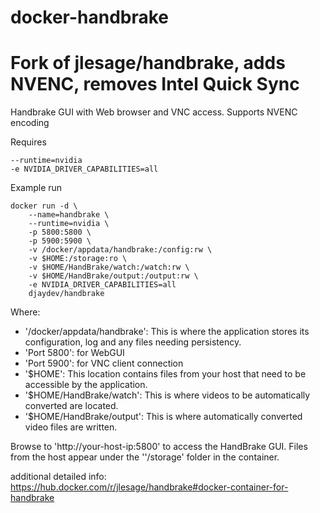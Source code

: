 # docker-handbrake

# Fork of jlesage/handbrake, adds NVENC, removes Intel Quick Sync

Handbrake GUI with Web browser and VNC access. Supports NVENC encoding

Requires
```
--runtime=nvidia
-e NVIDIA_DRIVER_CAPABILITIES=all
```
Example run
```
docker run -d \
    --name=handbrake \
    --runtime=nvidia \
    -p 5800:5800 \
    -p 5900:5900 \
    -v /docker/appdata/handbrake:/config:rw \
    -v $HOME:/storage:ro \
    -v $HOME/HandBrake/watch:/watch:rw \
    -v $HOME/HandBrake/output:/output:rw \
    -e NVIDIA_DRIVER_CAPABILITIES=all
    djaydev/handbrake
```
Where:

- '/docker/appdata/handbrake': This is where the application stores its configuration, log and any files needing persistency.
- 'Port 5800': for WebGUI
- 'Port 5900': for VNC client connection
- '$HOME': This location contains files from your host that need to be accessible by the application.
- '$HOME/HandBrake/watch': This is where videos to be automatically converted are located.
- '$HOME/HandBrake/output': This is where automatically converted video files are written.

Browse to 'http://your-host-ip:5800' to access the HandBrake GUI. Files from the host appear under the ''/storage' folder in the container.

additional detailed info:
https://hub.docker.com/r/jlesage/handbrake#docker-container-for-handbrake
